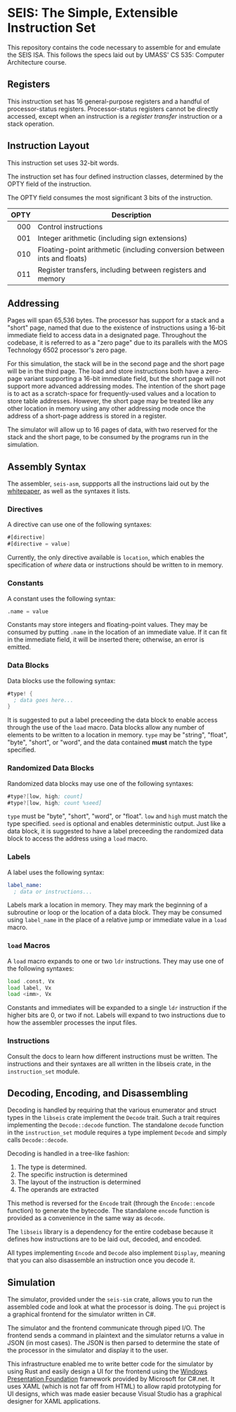 # SEIS: The Simple, Extensible Instruction Set

This repository contains the code necessary to assemble for and emulate the SEIS ISA.
This follows the specs laid out by UMASS' CS 535: Computer Architecture course.

## Registers

This instruction set has 16 general-purpose registers and a handful of processor-status registers.
Processor-status registers cannot be directly accessed, except when an instruction is a *register transfer* instruction or a stack operation.

## Instruction Layout

This instruction set uses 32-bit words.

The instruction set has four defined instruction classes, determined by the OPTY field of the instruction.

The OPTY field consumes the most significant 3 bits of the instruction.

| OPTY | Description                                                              |
|-----:|--------------------------------------------------------------------------|
|  000 | Control instructions                                                     |
|  001 | Integer arithmetic (including sign extensions)                           |
|  010 | Floating-point arithmetic (including conversion between ints and floats) |
|  011 | Register transfers, including between registers and memory               |

## Addressing

Pages will span 65,536 bytes. The processor has support for a stack and a "short" page, named that due to the existence of instructions using a 16-bit immediate field to access data in a designated page. Throughout the codebase, it is referred to as a "zero page" due to its parallels with the MOS Technology 6502 processor's zero page.

For this simulation, the stack will be in the second page and the short page will be in the third page. The load and store instructions both have a zero-page variant supporting a 16-bit immediate field, but the short page will not support more advanced addressing modes. The intention of the short page is to act as a scratch-space for frequently-used values and a location to store table addresses.
However, the short page may be treated like any other location in memory using any other addressing mode once the address of a short-page address is stored in a register.

The simulator will allow up to 16 pages of data, with two reserved for the stack and the short page, to be consumed by the programs run in the simulation.

## Assembly Syntax

The assembler, `seis-asm`, suppports all the instructions laid out by the [whitepaper](instruction_set.pdf), as well as the syntaxes it lists.

### Directives

A directive can use one of the following syntaxes:

```asm
#[directive]
#[directive = value]
```

Currently, the only directive available is `location`, which enables the specification of *where* data or instructions should be written to in memory.

### Constants

A constant uses the following syntax:

```asm
.name = value
```

Constants may store integers and floating-point values. They may be consumed by putting `.name` in the location of an immediate value. If it can fit in the immediate field, it will be inserted there; otherwise, an error is emitted.

### Data Blocks

Data blocks use the following syntax:

```asm
#type! {
  ; data goes here...
}
```

It is suggested to put a label preceeding the data block to enable access through the use of the `load` macro. Data blocks allow any number of elements to be written to a location in memory. `type` may be "string", "float", "byte", "short", or "word", and the data contained **must** match the type specified.

### Randomized Data Blocks

Randomized data blocks may use one of the following syntaxes:

```asm
#type?[low, high; count]
#type?[low, high; count %seed]
```

`type` must be "byte", "short", "word", or "float". `low` and `high` must match the type specified. `seed` is optional and enables deterministic output. Just like a data block, it is suggested to have a label preceeding the randomized data block to access the address using a `load` macro.

### Labels

A label uses the following syntax:

```asm
label_name:
  ; data or instructions...
```

Labels mark a location in memory. They may mark the beginning of a subroutine or loop or the location of a data block. They may be consumed using `label_name` in the place of a relative jump or immediate value in a `load` macro.

### `load` Macros

A `load` macro expands to one or two `ldr` instructions. They may use one of the following syntaxes:

```asm
load .const, Vx
load label, Vx
load <imm>, Vx
```

Constants and immediates will be expanded to a single `ldr` instruction if the higher bits are 0, or two if not. Labels will expand to two instructions due to how the assembler processes the input files.

### Instructions

Consult the docs to learn how different instructions must be written. The instructions and their syntaxes are all written in the libseis crate, in the `instruction_set` module.

## Decoding, Encoding, and Disassembling

Decoding is handled by requiring that the various enumerator and struct types in the `libseis` crate implement the `Decode` trait. Such a trait requires implementing the `Decode::decode` function. The standalone `decode` function in the `instruction_set` module requires a type implement `Decode` and simply calls `Decode::decode`.

Decoding is handled in a tree-like fashion:

 1) The type is determined.
 2) The specific instruction is determined
 3) The layout of the instruction is determined
 4) The operands are extracted

This method is reversed for the `Encode` trait (through the `Encode::encode` function) to generate the bytecode. The standalone `encode` function is provided as a convenience in the same way as `decode`.

The `libseis` library is a dependency for the entire codebase because it defines how instructions are to be laid out, decoded, and encoded.

All types implementing `Encode` and `Decode` also implement `Display`, meaning that you can also disassemble an instruction once you decode it.

## Simulation

The simulator, provided under the `seis-sim` crate, allows you to run the assembled code and look at what the processor is doing. The `gui` project is a graphical frontend for the simulator written in C#.

The simulator and the frontend communicate through piped I/O. The frontend sends a command in plaintext and the simulator returns a value in JSON (in most cases). The JSON is then parsed to determine the state of the processor in the simulator and display it to the user.

This infrastructure enabled me to write better code for the simulator by using Rust and easily design a UI for the frontend using the [Windows Presentation Foundation](https://learn.microsoft.com/en-us/dotnet/desktop/wpf/?view=netdesktop-8.0) framework provided by Microsoft for C#.net. It uses XAML (which is not far off from HTML) to allow rapid prototyping for UI designs, which was made easier because Visual Studio has a graphical designer for XAML applications.

